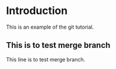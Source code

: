 # Introduction
This is an example of the git tutorial.
## This is to test merge branch
This line is to test merge branch.
